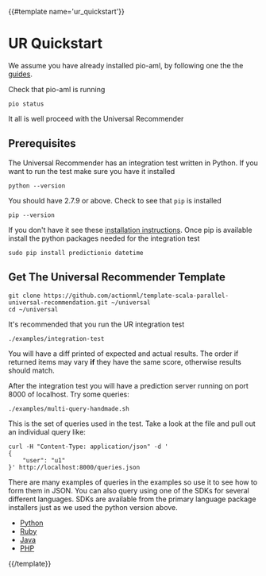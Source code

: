 {{#template name='ur_quickstart'}}
# UR Quickstart

We assume you have already installed pio-aml, by following one the the [guides](/docs/pio_quickstart). 

Check that pio-aml is running

    pio status
    
It all is well proceed with the Universal Recommender

## Prerequisites

The Universal Recommender has an integration test written in Python. If you want to run the test make sure you have it installed

    python --version

You should have 2.7.9 or above. Check to see that `pip` is installed 

    pip --version

If you don't have it see these [installation instructions](http://pip.readthedocs.io/en/latest/installing/#install-pip). Once pip is available install the python packages needed for the integration test  

    sudo pip install predictionio datetime
    
## Get The Universal Recommender Template

    git clone https://github.com/actionml/template-scala-parallel-universal-recommendation.git ~/universal
    cd ~/universal

It's recommended that you run the UR integration test

    ./examples/integration-test
    
You will have a diff printed of expected and actual results. The order if returned items may vary **if** they have the same score, otherwise results should match.

After the integration test you will have a prediction server running on port 8000 of localhost. Try some queries:

    ./examples/multi-query-handmade.sh

This is the set of queries used in the test. Take a look at the file and pull out an individual query like:

    curl -H "Content-Type: application/json" -d '
    {
        "user": "u1"
    }' http://localhost:8000/queries.json

There are many examples of queries in the examples so use it to see how to form them in JSON. You can also query using one of the SDKs for several different languages. SDKs are available from the primary language package installers just as we used the python version above.

 - [Python](https://github.com/actionml/PredictionIO-Python-SDK)
 - [Ruby](https://github.com/PredictionIO/PredictionIO-Ruby-SDK)
 - [Java](https://github.com/PredictionIO/PredictionIO-Java-SDK)
 - [PHP](https://github.com/PredictionIO/PredictionIO-PHP-SDK)

{{/template}}
